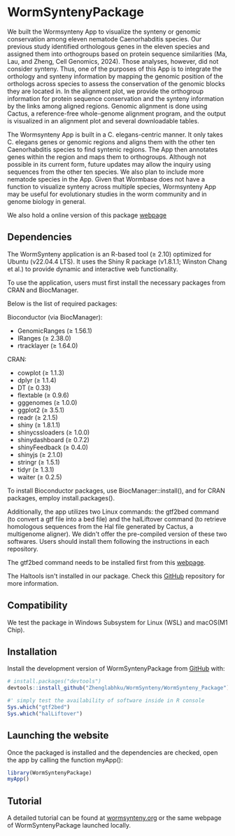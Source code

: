 
<!-- README.md is generated from README.Rmd. Please edit that file -->

# WormSyntenyPackage

<!-- badges: start -->
<!-- badges: end -->

We built the Wormsynteny App to visualize the synteny or genomic
conservation among eleven nematode Caenorhabditis species. Our previous
study identified orthologous genes in the eleven species and assigned
them into orthogroups based on protein sequence similarities (Ma, Lau,
and Zheng, Cell Genomics, 2024). Those analyses, however, did not
consider synteny. Thus, one of the purposes of this App is to integrate
the orthology and synteny information by mapping the genomic position of
the orthologs across species to assess the conservation of the genomic
blocks they are located in. In the alignment plot, we provide the
orthogroup information for protein sequence conservation and the synteny
information by the links among aligned regions. Genomic alignment is
done using Cactus, a reference-free whole-genome alignment program, and
the output is visualized in an alignment plot and several downloadable
tables.

The Wormsynteny App is built in a C. elegans-centric manner. It only
takes C. elegans genes or genomic regions and aligns them with the other
ten Caenorhabditis species to find syntenic regions. The App then
annotates genes within the region and maps them to orthogroups. Although
not possible in its current form, future updates may allow the inquiry
using sequences from the other ten species. We also plan to include more
nematode species in the App. Given that Wormbase does not have a
function to visualize synteny across multiple species, Wormsynteny App
may be useful for evolutionary studies in the worm community and in
genome biology in general.

We also hold a online version of this package [webpage](https://wormsynteny.org)

## Dependencies

The WormSynteny application is an R-based tool (≥ 2.10) optimized for
Ubuntu (v22.04.4 LTS). It uses the Shiny R package (v1.8.1.1;
Winston Chang et al.) to provide dynamic and interactive web
functionality.

To use the application, users must first install the necessary packages
from CRAN and BiocManager.

Below is the list of required packages:

Bioconductor (via BiocManager):

- GenomicRanges (≥ 1.56.1)
- IRanges (≥ 2.38.0)
- rtracklayer (≥ 1.64.0)

CRAN:

- cowplot (≥ 1.1.3)
- dplyr (≥ 1.1.4)
- DT (≥ 0.33)
- flextable (≥ 0.9.6)
- gggenomes (≥ 1.0.0)
- ggplot2 (≥ 3.5.1)
- readr (≥ 2.1.5)
- shiny (≥ 1.8.1.1)
- shinycssloaders (≥ 1.0.0)
- shinydashboard (≥ 0.7.2)
- shinyFeedback (≥ 0.4.0)
- shinyjs (≥ 2.1.0)
- stringr (≥ 1.5.1)
- tidyr (≥ 1.3.1)
- waiter (≥ 0.2.5)

To install Bioconductor packages, use BiocManager::install(), and for
CRAN packages, employ install.packages().

Additionally, the app utilizes two Linux commands: the gtf2bed command
(to convert a gtf file into a bed file) and the halLiftover command (to
retrieve homologous sequences from the Hal file generated by Cactus, a
multigenome aligner). We didn't offer the pre-compiled version of these two softwares. Users should install them following the instructions in each repository.

The gtf2bed command needs to be installed first from this
[webpage](https://bedops.readthedocs.io/en/latest/content/reference/file-management/conversion/gtf2bed.html#source).

The Haltools isn't installed in our package. Check this
[GitHub](https://github.com/ComparativeGenomicsToolkit/hal) repository
for more information.

## Compatibility
We test the package in Windows Subsystem for Linux (WSL) and macOS(M1 Chip).

## Installation

Install the development version of WormSyntenyPackage from
[GitHub](https://github.com/Zhenglabhku/WormSynteny/) with:

``` r
# install.packages("devtools")
devtools::install_github("Zhenglabhku/WormSynteny/WormSynteny_Package")
```

```r
#' simply test the availability of software inside in R console
Sys.which("gtf2bed")
Sys.which("halLiftover")
```

## Launching the website

Once the packaged is installed and the dependencies are checked, open the app by calling the function myApp():

``` r
library(WormSyntenyPackage)
myApp()
```
## Tutorial
A detailed tutorial can be found at [wormsynteny.org](https://wormsynteny.org/Wormsynteny/)
or the same webpage of WormSyntenyPackage launched locally. 
